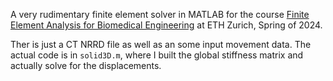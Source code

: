 A very rudimentary finite element solver in MATLAB for the course [Finite Element Analysis for Biomedical Engineering](https://www.vvz.ethz.ch/Vorlesungsverzeichnis/lerneinheit.view?lerneinheitId=177265&semkez=2024S&lang=de&ansicht=LERNMATERIALIEN) at ETH Zurich, Spring of 2024.

Ther is just a CT NRRD file as well as an some input movement data. The actual code is in `solid3D.m`, where I built the global stiffness matrix and actually solve for the displacements.

